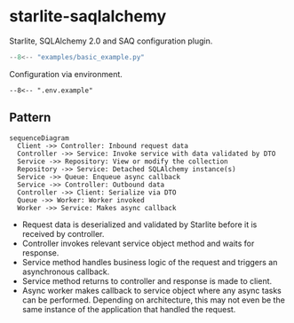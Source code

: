 # starlite-saqlalchemy

Starlite, SQLAlchemy 2.0 and SAQ configuration plugin.

```py title="Simple Example"
--8<-- "examples/basic_example.py"
```

Configuration via environment.

```dotenv title="Example .env"
--8<-- ".env.example"
```

## Pattern

``` mermaid
sequenceDiagram
  Client ->> Controller: Inbound request data
  Controller ->> Service: Invoke service with data validated by DTO
  Service ->> Repository: View or modify the collection
  Repository ->> Service: Detached SQLAlchemy instance(s)
  Service ->> Queue: Enqueue async callback
  Service ->> Controller: Outbound data
  Controller ->> Client: Serialize via DTO
  Queue ->> Worker: Worker invoked
  Worker ->> Service: Makes async callback
```

- Request data is deserialized and validated by Starlite before it is received by controller.
- Controller invokes relevant service object method and waits for response.
- Service method handles business logic of the request and triggers an asynchronous callback.
- Service method returns to controller and response is made to client.
- Async worker makes callback to service object where any async tasks can be performed.
  Depending on architecture, this may not even be the same instance of the application that handled
  the request.
